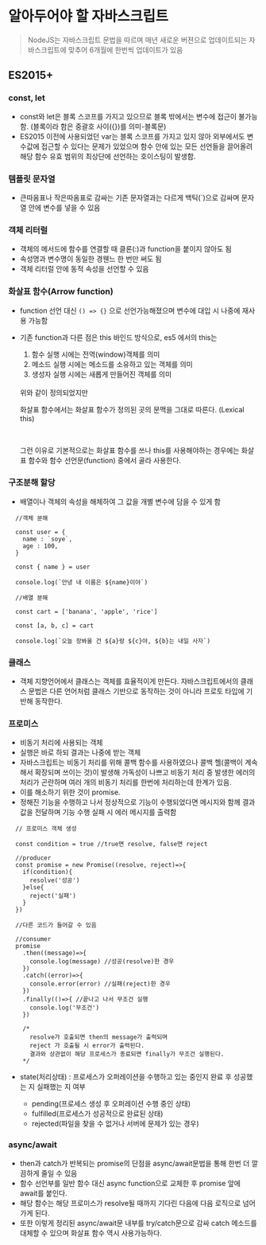 # 알아두어야 할 자바스크립트
> NodeJS는 자바스크립트 문법을 따르며 매년 새로운 버젼으로 업데이트되는 자바스크립트에 맞추어 6개월에 한번씩 업데이트가 있음


## ES2015+

### const, let
- const와 let은 블록 스코프를 가지고 있으므로 블록 밖에서는 변수에 접근이 불가능함. (블록이라 함은 중괄호 사이({})를 의미-블록문)
- ES2015 이전에 사용되었던 var는 블록 스코프를 가지고 있지 않아 외부에서도 변수값에 접근할 수 있다는 문제가 있었으며 함수 안에 있는 모든 선언들을 끌어올려 해당 함수 유효 범위의 최상단에 선언하는 호이스팅이 발생함.

### 템플릿 문자열
- 큰따옴표나 작은따옴표로 감싸는 기존 문자열과는 다르게 백틱(`)으로 감싸며 문자열 안에 변수를 넣을 수 있음

### 객체 리터럴
- 객체의 메서드에 함수를 연결할 때 클론(:)과 function을 붙이지 않아도 됨
- 속성명과 변수명이 동일한 경웬느 한 번만 써도 됨
- 객체 리터럴 안에 동적 속성을 선언할 수 있음

### 화살표 함수(Arrow function)
- function 선언 대신 `() => {}` 으로 선언가능해졌으며 변수에 대입 시 나중에 재사용 가능함
- 기존 function과 다른 점은 this 바인드 방식으로, es5 에서의 this는 
  1. 함수 실행 시에는 전역(window)객체를 의미
  2. 메소드 실행 시에는 메소드를 소유하고 있는 객체를 의미
  3. 생성자 실행 시에는 새롭게 만들어진 객체를 의미<br/>

  <br/>  
  위와 같이 정의되었지만

  <br/>

  화살표 함수에서는 화살표 함수가 정의된 곳의 문맥을 그대로 따른다. (Lexical this)
  
  <br/>

  그런 이유로 기본적으로는 화살표 함수를 쓰나 this를 사용해야하는 경우에는 화살표 함수와 함수 선언문(function) 중에서 골라 사용한다.
  
### 구조분해 할당
- 배열이나 객체의 속성을 해체하여 그 값을 개별 변수에 담을 수 있게 함
```JS
  //객체 분해

  const user = {
    name : `soye`,
    age : 100,
  }

  const { name } = user

  console.log(`안녕 내 이름은 ${name}이야`)

  //배열 분해

  const cart = ['banana', 'apple', 'rice']

  const [a, b, c] = cart

  console.log(`오늘 장봐올 건 ${a}랑 ${c}야, ${b}는 내일 사자`)
```

### 클래스
- 객체 지향언어에서 클래스는 객체를 효율적이게 만든다. 자바스크립트에서의 클래스 문법은 다른 언어처럼 클래스 기반으로 동작하는 것이 아니라 프로토 타입에 기반해 동작한다.

### 프로미스
- 비동기 처리에 사용되는 객체
- 실행은 바로 하되 결과는 나중에 받는 객체
- 자바스크립트는 비동기 처리를 위해 콜백 함수를 사용하였으나 콜백 헬(콜백이 계속해서 확장되며 쓰이는 것)이 발생해 가독성이 나쁘고 비동기 처리 중 발생한 에러의 처리가 곤란하며 여러 개의 비동기 처리를 한번에 처리하는데 한계가 있음.
- 이를 해소하기 위한 것이 promise.
- 정해진 기능을 수행하고 나서 정상적으로 기능이 수행되었다면 메시지와 함께 결과값을 전달하며 기능 수행 실패 시 에러 메시지를 출력함
```JS
  // 프로미스 객체 생성

  const condition = true //true면 resolve, false면 reject

  //producer
  const promise = new Promise((resolve, reject)=>{
    if(condition){
      resolve('성공')
    }else{
      reject('실패')
    }
  })

  //다른 코드가 들어갈 수 있음

  //consumer
  promise
    .then((message)=>{
      console.log(message) //성공(resolve)한 경우
    })
    .catch((error)=>{
      console.error(error) //실패(reject)한 경우
    })
    .finally(()=>{ //끝나고 나서 무조건 실행
      console.log('무조건')
    })

    /*
      resolve가 호출되면 then의 message가 출력되며 
      reject 가 호출될 시 error가 출력된다. 
      결과와 상관없이 해당 프로세스가 종료되면 finally가 무조건 실행된다.
    */
```
- state(처리상태) : 프로세스가 오퍼레이션을 수행하고 있는 중인지 완료 후 성공했는 지 실패했는 지 여부
  
  - pending(프로세스 생성 후 오퍼레이션 수행 중인 상태)
  - fulfilled(프로세스가 성공적으로 완료된 상태)
  - rejected(파일을 찾을 수 없거나 서버에 문제가 있는 경우)

### async/await
- then과 catch가 반복되는 promise의 단점을 async/await문법을 통해 한번 더 깔끔하게 줄일 수 있음
- 함수 선언부를 일반 함수 대신 async function으로 교체한 후 promise 앞에 await를 붙인다.
- 해당 함수는 해당 프로미스가 resolve될 때까지 기다린 다음에 다음 로직으로 넘어가게 된다.
- 또한 이렇게 정리된 async/await문 내부를 try/catch문으로 감싸 catch 메소드를 대체할 수 있으며 화살표 함수 역시 사용가능하다.
